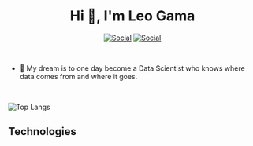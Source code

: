 
<h1 align="center">Hi 👋, I'm Leo Gama</h1>
 <div align="center">
 
  [![Social](https://img.shields.io/badge/LinkedIn-0077B5?style=for-the-badge&logo=linkedin&logoColor=white)](https://www.linkedin.com/in/leonardo-gama-jardim/) [![Social](https://img.shields.io/badge/linktree-39E09B?style=for-the-badge&logo=linktree&logoColor=white)](https://linktr.ee/leogamaj)

 </div></br>

- 🌱 My dream is to one day become a Data Scientist who knows where data comes from and where it goes.
  
</br>

![Top Langs](https://github-readme-stats.vercel.app/api/top-langs/?username=leogamaj&hide_progress=true)

## Technologies 
<div style="display: inline_block"><br>
 <img align="center" = alt="" src="https://img.shields.io/badge/Linux-FCC624?style=for-the-badge&logo=linux&logoColor=black" />
 <img align="center" = alt="" src="https://img.shields.io/badge/Ubuntu-E95420?style=for-the-badge&logo=ubuntu&logoColor=white" />
 <img align="center" = alt="" src="https://img.shields.io/badge/Python-3776AB?style=for-the-badge&logo=python&logoColor=white" />
 <img align="center" = alt="" src="https://img.shields.io/badge/MySQL-00000F?style=for-the-badge&logo=mysql&logoColor=white" />
 <img align="center" = alt="" src="https://img.shields.io/badge/SQLite-07405E?style=for-the-badge&logo=sqlite&logoColor=white" />
  <img align="center" = alt="" src="https://img.shields.io/badge/GIT-E44C30?style=for-the-badge&logo=git&logoColor=white" />
 <img align="center" = alt="" src="https://img.shields.io/badge/Google_Cloud-4285F4?style=for-the-badge&logo=google-cloud&logoColor=white" />
 <img align="center" = alt="" src="https://img.shields.io/badge/Amazon_AWS-FF9900?style=for-the-badge&logo=amazonaws&logoColor=white" />
 <img align="center" = alt="" src="https://img.shields.io/badge/Azure_DevOps-0078D7?style=for-the-badge&logo=azure-devops&logoColor=white" />
 <img align="center" = alt="" src="https://img.shields.io/badge/Oracle-F80000?style=for-the-badge&logo=oracle&logoColor=black" />

</div>
